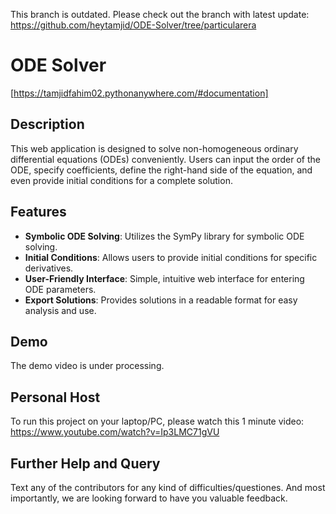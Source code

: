 This branch is outdated. Please check out the branch with latest update: https://github.com/heytamjid/ODE-Solver/tree/particularera

# ODE Solver

[https://tamjidfahim02.pythonanywhere.com/#documentation]

## Description

This web application is designed to solve non-homogeneous ordinary differential equations (ODEs) conveniently. Users can input the order of the ODE, specify coefficients, define the right-hand side of the equation, and even provide initial conditions for a complete solution.

## Features

- **Symbolic ODE Solving**: Utilizes the SymPy library for symbolic ODE solving.
- **Initial Conditions**: Allows users to provide initial conditions for specific derivatives.
- **User-Friendly Interface**: Simple, intuitive web interface for entering ODE parameters.
- **Export Solutions**: Provides solutions in a readable format for easy analysis and use.

## Demo
The demo video is under processing.

## Personal Host
To run this project on your laptop/PC, please watch this 1 minute video: https://www.youtube.com/watch?v=Ip3LMC71gVU

## Further Help and Query
Text any of the contributors for any kind of difficulties/questiones. And most importantly, we are looking forward to have you valuable feedback. 


